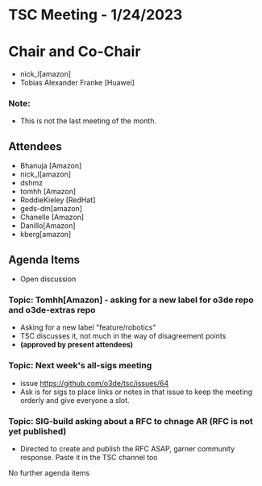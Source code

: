 # TSC Meeting - 1/24/2023

# Chair and Co-Chair
* nick_l[amazon] 
* Tobias Alexander Franke [Huawei]


### Note:
* This is not the last meeting of the month.

## Attendees
* Bhanuja [Amazon]
* nick_l[amazon]
* dshmz
* tomhh [Amazon]
* RoddieKieley [RedHat]
* geds-dm[amazon]
* Chanelle [Amazon]
* Danillo[Amazon]
* kberg[amazon]

## Agenda Items
* Open discussion

###  Topic:  Tomhh[Amazon] - asking for a new label for o3de repo and o3de-extras repo
* Asking for a new label "feature/robotics"
* TSC discusses it, not much in the way of disagreement points
* **(approved by present attendees)**
### Topic:  Next week's all-sigs meeting
* issue https://github.com/o3de/tsc/issues/64
* Ask is for sigs to place links or notes in that issue to keep the meeting orderly and give everyone a slot.

### Topic:  SIG-build asking about a RFC to chnage AR (RFC is not yet published)
* Directed to create and publish the RFC ASAP, garner community response.  Paste it in the TSC channel too

No further agenda items

